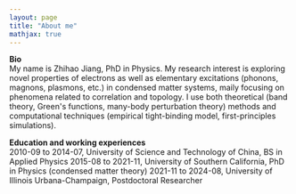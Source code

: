 ```yaml
---
layout: page
title: "About me"
mathjax: true
---
```


<!---
I am a postdoctoral researcher at the Department of Materials Science & Engineering, University of Illinois Urbana-Champaign (UIUC), working in [Professor Schleife group](http://schleife.matse.illinois.edu). My current research focuses on using first-principles methods, such as density functional theory (DFT) and many-body perturbation theory, to study electronic, magnetic and phonon properties of materials. I study magnon damping in hybrid magnonic systems. I am also exploring novel topological properties in condensed matter systems, for electrons as well as other elementary excitations such as phonons, plasmons and magnons. 
Before the postdoc training at UIUC, I obtained my Physics PhD in December 2021 from the University of Southern California (USC), under the supervision of Professor Stephan Haas in the group of [Computational Condensed Matter Theory](https://dornsife.usc.edu/cmt/). The main research topic during my PhD was plasmonic excitations in low-dimensional quantum materials. Two particular directions were investigated: surface plasmons in one-dimensional (1D) and two-dimensional (2D) topological insulators, and 2D plasmons in layered metals tuned by inhomogeneous external screening environment. I used a self-programmed code based on the random phase approximation method in the real space, which can calculate dynamical dielectric response functions for clusters of any shape. In 2014, I obtained my BS in Physics from the University of Science and Technology of China (USTC) under the supervision of Professor Zengming Zhang. <!---The thesis work was Upconversion Luminescence of NaYF<sub>4</sub>:Yb,Er Nanomaterials Doping Metal Ions (Li<sup>+</sup>, Al<sup>3+</sup>).-->

**Bio**  
My name is Zhihao Jiang, PhD in Physics. My research interest is exploring novel properties of electrons as well as elementary excitations (phonons, magnons, plasmons, etc.) in condensed matter systems, maily focusing on phenomena related to correlation and topology. I use both theoretical (band theory, Green's functions, many-body perturbation theory) methods and computational techniques (empirical tight-binding model, first-principles simulations).

**Education and working experiences**  
2010-09 to 2014-07, University of Science and Technology of China, BS in Applied Physics
2015-08 to 2021-11, University of Southern California, PhD in Physics (condensed matter theory)
2021-11 to 2024-08, University of Illinois Urbana-Champaign, Postdoctoral Researcher

